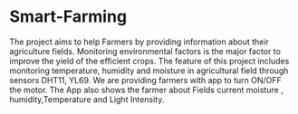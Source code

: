 # Smart-Farming
The project aims to help Farmers by providing information about their agriculture fields. Monitoring environmental factors is the major factor to improve the yield of the efficient crops. The feature of this project includes monitoring temperature, humidity and moisture in agricultural field through sensors DHT11, YL69. We are providing farmers with app to turn ON/OFF the motor. The App also shows the farmer about Fields current moisture , humidity,Temperature and Light Intensity.
